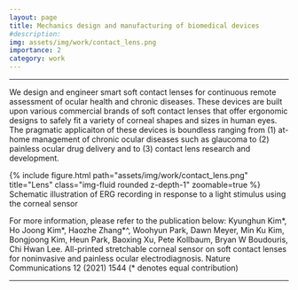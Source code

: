 ```yaml
---
layout: page
title: Mechanics design and manufacturing of biomedical devices
#description: 
img: assets/img/work/contact_lens.png
importance: 2
category: work
---
```


---

We design and engineer smart soft contact lenses for continuous remote assessment of ocular health and chronic diseases. These devices are built upon various commercial brands of soft contact lenses that offer ergonomic designs to safely fit a variety of corneal shapes and sizes in human eyes. The pragmatic applicaiton of these devices is boundless ranging from (1) at-home management of chronic ocular diseases such as glaucoma to (2) painless ocular drug delivery and to (3) contact lens research and development. 

{% include figure.html path="assets/img/work/contact_lens.png" title="Lens" class="img-fluid rounded z-depth-1" zoomable=true %}
Schematic illustration of ERG recording in response to a light stimulus using the corneal sensor

For more information, please refer to the publication below:
Kyunghun Kim*, Ho Joong Kim*, Haozhe Zhang*^, Woohyun Park, Dawn Meyer, Min Ku Kim, Bongjoong Kim, Heun Park, Baoxing Xu, Pete Kollbaum, Bryan W Boudouris, Chi Hwan Lee. All-printed stretchable corneal sensor on soft contact lenses for noninvasive and painless ocular electrodiagnosis. Nature Communications 12 (2021) 1544 (* denotes equal contribution)

---
